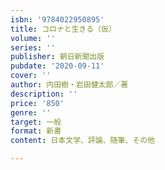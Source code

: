 ```yaml
---
isbn: '9784022950895'
title: コロナと生きる（仮）
volume: ''
series: ''
publisher: 朝日新聞出版
pubdate: '2020-09-11'
cover: ''
author: 内田樹・岩田健太郎／著
description: ''
price: '850'
genre: ''
target: 一般
format: 新書
content: 日本文学、評論、随筆、その他

---
```

